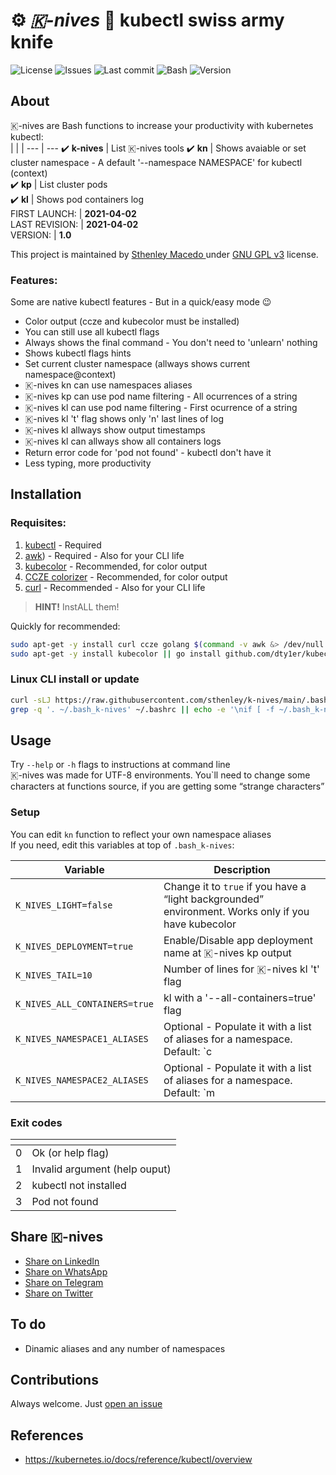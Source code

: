 <P style="text-align: center;">

# ⚙️ *🇰-nives* 🔪 kubectl swiss army knife

![License](https://shields.io/github/license/sthenley/k-nives)
![Issues](https://shields.io/github/issues/sthenley/k-nives)
![Last commit](https://shields.io/github/last-commit/sthenley/k-nives)
![Bash](https://img.shields.io/badge/linux-bash-blue)
![Version](https://img.shields.io/github/v/k-nives/sthenley/k-nives)
</P>

## About    

🇰-nives are Bash functions to increase your productivity with kubernetes kubectl:   
| <!-- --> | <!-- --> | 
---  |  ---
✔️ **k-nives** | List 🇰-nives tools
✔️ **kn**      | Shows avaiable or set cluster namespace - A default '--namespace NAMESPACE' for kubectl (context)    
✔️ **kp**      | List cluster pods   
✔️ **kl**      | Shows pod containers log   
FIRST LAUNCH:  | **2021-04-02**    
LAST REVISION: | **2021-04-02**    
VERSION:       | **1.0**

This project is maintained by [Sthenley Macedo ](https://linkedin.com/in/sthenley "LinkedIN profile") under [GNU GPL v3](/LICENSE "Read LICENSE file") license.     
    
### Features:    
    
Some are native kubectl features - But in a quick/easy mode 😉

* Color output (ccze and kubecolor must be installed)    
* You can still use all kubectl flags
* Always shows the final command - You don't need to 'unlearn' nothing
* Shows kubectl flags hints
* Set current cluster namespace (allways shows current namespace@context)
* 🇰-nives kn can use namespaces aliases
* 🇰-nives kp can use pod name filtering - All ocurrences of a string
* 🇰-nives kl can use pod name filtering - First ocurrence of a string
* 🇰-nives kl 't' flag shows only 'n' last lines of log
* 🇰-nives kl allways show output timestamps
* 🇰-nives kl can allways show all containers logs
* Return error code for 'pod not found' - kubectl don't have it
* Less typing, more productivity
    
## Installation    
    
### Requisites:    
    
1. [kubectl](https://kubernetes.io/docs/tasks/tools/install-kubectl-linux/ "kubectl setup instructions") - Required
2. [awk](http://awk.freeshell.org)) - Required - Also for your CLI life
2. [kubecolor](https://github.com/dty1er/kubecolor "kubecolor tool") - Recommended, for color output
3. [CCZE colorizer](https://github.com/cornet/ccze "CCZE colorizer tool") - Recommended, for color output
4. [curl](https://curl.se "curl tool") - Recommended - Also for your CLI life
> **HINT!**
> InstALL them!    
    
Quickly for recommended:    
```bash
sudo apt-get -y install curl ccze golang $(command -v awk &> /dev/null || echo awk)    
sudo apt-get -y install kubecolor || go install github.com/dty1er/kubecolor/cmd/kubecolor@latest    
```
    

### Linux CLI install or update    
    
```bash
curl -sLJ https://raw.githubusercontent.com/sthenley/k-nives/main/.bash_k-nives -o ~/.bash_k-nives
grep -q '. ~/.bash_k-nives' ~/.bashrc || echo -e '\nif [ -f ~/.bash_k-nives ]; then\n    . ~/.bash_k-nives\nfi' >> ~/.bashrc && . ~/.bash_k-nives
```
    

## Usage    
    
Try `--help` or `-h` flags to instructions at command line    
🇰-nives was made for UTF-8 environments. You`ll need to change some characters at functions source, if you are getting some “strange characters”


### Setup    

You can edit `kn` function to reflect your own namespace aliases    
If you need, edit this variables at top of `.bash_k-nives`:    

Variable  |  Description
---  |  ---
`K_NIVES_LIGHT=false`         | Change it to `true` if you have a “light backgrounded” environment. Works only if you have kubecolor
`K_NIVES_DEPLOYMENT=true`     | Enable/Disable app deployment name at 🇰-nives kp output     
`K_NIVES_TAIL=10`             | Number of lines for 🇰-nives kl 't' flag
`K_NIVES_ALL_CONTAINERS=true` | kl with a '--all-containers=true' flag
`K_NIVES_NAMESPACE1_ALIASES`  | Optional - Populate it with a list of aliases for a namespace.    Default: `c|ca|converse` for `caip`
`K_NIVES_NAMESPACE2_ALIASES`  | Optional - Populate it with a list of aliases for a namespace.    Default: `m|mo|mon|monitor` for `monitoring`

### Exit codes    

| <!-- --> | <!-- --> |
:-:  |  ---
0 | Ok (or help flag)
1 | Invalid argument (help ouput)
2 | kubectl not installed
3 | Pod not found
    

## Share 🇰-nives    

+ [Share on LinkedIn](http://www.linkedin.com/shareArticle?mini=true&url=https://github.com/sthenley/k-nives&title=k-nives%20-%20kubectl%20swiss%20army%20knife&summary=&source=)    
+ [Share on WhatsApp](https://web.whatsapp.com/send?text=https://github.com/sthenley/k-nives)
+ [Share on Telegram](https://t.me/share/url?url=https://github.com/sthenley/k-nives)
+ [Share on Twitter](http://twitter.com/intent/tweet?text=https://github.com/sthenley/k-nives&title=k-nives%20-%20kubectl%20swiss%20army%20knife)
   
## To do

* Dinamic aliases and any number of namespaces

## Contributions    
    
Always welcome. Just [open an issue](https://github.com/sthenley/k-nives/issues)
    

## References    
  * <https://kubernetes.io/docs/reference/kubectl/overview>
